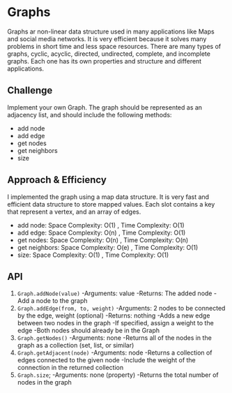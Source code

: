 # Graphs
<!-- Short summary or background information -->
Graphs ar non-linear data structure used in many applications like Maps and social media networks. It is very efficient because it solves many problems in short time and less space resources. There are many types of graphs, cyclic, acyclic, directed, undirected, complete, and incomplete graphs. Each one has its own properties and structure and different applications.

## Challenge
<!-- Description of the challenge -->
Implement your own Graph. The graph should be represented as an adjacency list, and should include the following methods:

* add node
* add edge
* get nodes
* get neighbors
* size

## Approach & Efficiency
<!-- What approach did you take? Why? What is the Big O space/time for this approach? -->
I implemented the graph using a map data structure. It is very fast and efficient data structure to store mapped values. Each slot contains a key that represent a vertex, and an array of edges.

* add node: Space Complexity: O(1) , Time Complexity: O(1)
* add edge: Space Complexity: O(n) , Time Complexity: O(1)
* get nodes: Space Complexity: O(n) , Time Complexity: O(n)
* get neighbors: Space Complexity: O(e) , Time Complexity: O(1)
* size: Space Complexity: O(1) , Time Complexity: O(1)

## API
<!-- Description of each method publicly available in your Graph -->
1. `Graph.addNode(value)`
  -Arguments: value
  -Returns: The added node
  -Add a node to the graph
2. `Graph.addEdge(from, to, weight)`
  -Arguments: 2 nodes to be connected by the edge, weight (optional)
  -Returns: nothing
  -Adds a new edge between two nodes in the graph
  -If specified, assign a weight to the edge
  -Both nodes should already be in the Graph
3. `Graph.getNodes()`
  -Arguments: none
  -Returns all of the nodes in the graph as a collection (set, list, or similar)
4. `Graph.getAdjacent(node)`
  -Arguments: node
  -Returns a collection of edges connected to the given node
  -Include the weight of the connection in the returned collection
5. `Graph.size`;
  -Arguments: none (property)
  -Returns the total number of nodes in the graph

